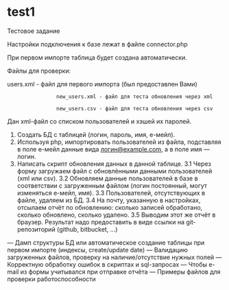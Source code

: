 test1
=====

Тестовое задание

Настройки подключения к базе лежат в файле connector.php

При первом импорте таблица будет создана автоматически.

Файлы для проверки: 

users.xml - файл для первого импорта (был предоставлен Вами)

                    new_users.xml - файл для теста обновления через xml
                    
                    new_users.csv - файл для теста обновления через csv

Дан xml-файл со списком пользователей и хэшей их паролей.
1. Создать БД с таблицей (логин, пароль, имя, е-мейл).
2. Используя php, импортировать пользователей из файла, подставляя в поле е-мейл данные вида логин@example.com, а в поле имя — логин.
3. Написать скрипт обновления данных в данной таблице.
3.1 Через форму загружаем файл с обновлёнными данными пользователей (xml или csv).
3.2 Обновляем данные пользователей в базе в соответствии с загруженным файлом (логин постоянный, могут изменяться е-мейл, имя).
3.3 Пользователей, отсутствующих в файле, удаляем из БД.
3.4 На почту, указанную в настройках, отсылаем отчёт по обновлению: сколько записей обработано, сколько обновлено, сколько удалено.
3.5 Выводим этот же отчёт в браузер.
Результат надо предоставить в виде ссылки на git-репозиторий (github, bitbucket, ...)


— Дамп структуры БД или автоматическое создание таблицы при первом импорте (индексы, create/update date)
— Валидацию загруженных файлов, проверку на наличие/отсутствие нужных полей
— Корректную обработку ошибок в скриптах и sql-запросах
— Чтобы e-mail из формы учитывался при отправке отчёта
— Примеры файлов для проверки работоспособности
